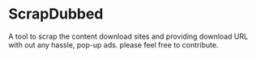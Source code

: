 # ScrapDubbed
A tool to scrap the content download sites and providing download URL with out any hassle, pop-up ads. please feel free to contribute.
